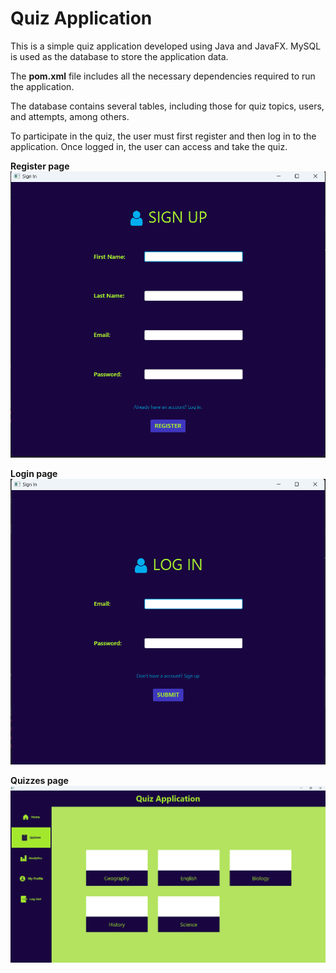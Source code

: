 # Quiz Application

This is a simple quiz application developed using Java and JavaFX. MySQL is used as the database to store the application data.  

The **pom.xml** file includes all the necessary dependencies required to run the application.  

The database contains several tables, including those for quiz topics, users, and attempts, among others.

To participate in the quiz, the user must first register and then log in to the application. Once logged in, the user can access and take the quiz.

**Register page**
![image alt](https://github.com/Habib7892/quiz-application/blob/d19bb00323bcb0e6efe0d55f588bd13e82fbc6db/Signup%20page.png)

**Login page**
![image alt](https://github.com/Habib7892/quiz-application/blob/381239ee19e232f44779e243b6e155cfdd51c07f/Login%20page.png)

**Quizzes page**
![image alt](https://github.com/Habib7892/quiz-application/blob/82c5a8f3413b806515a6eb7640466d39be105c72/Quiz.png)
